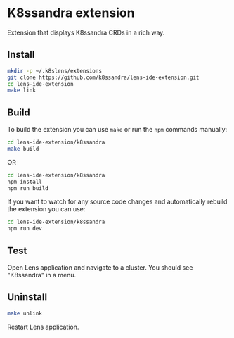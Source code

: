 # K8ssandra extension

Extension that displays K8ssandra CRDs in a rich way.

## Install

```sh
mkdir -p ~/.k8slens/extensions
git clone https://github.com/k8ssandra/lens-ide-extension.git
cd lens-ide-extension
make link
```

## Build

To build the extension you can use `make` or run the `npm` commands manually:

```sh
cd lens-ide-extension/k8ssandra
make build
```

OR

```sh
cd lens-ide-extension/k8ssandra
npm install
npm run build
```

If you want to watch for any source code changes and automatically rebuild the extension you can use:

```sh
cd lens-ide-extension/k8ssandra
npm run dev
```

## Test

Open Lens application and navigate to a cluster. You should see "K8ssandra" in a menu.

## Uninstall

```sh
make unlink
```

Restart Lens application.